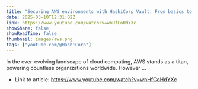 ```yaml
---
title: "Securing AWS environments with HashiCorp Vault: From basics to best practices"
date: 2025-03-10T12:31:02Z
link: https://www.youtube.com/watch?v=wnHfCoHdYXc
showShare: false
showReadTime: false
thumbnail: images/aws.png
tags: ["youtube.com/@HashiCorp"]
---
```

In the ever-evolving landscape of cloud computing, AWS stands as a titan, powering countless organizations worldwide. However ...

- Link to article: https://www.youtube.com/watch?v=wnHfCoHdYXc
